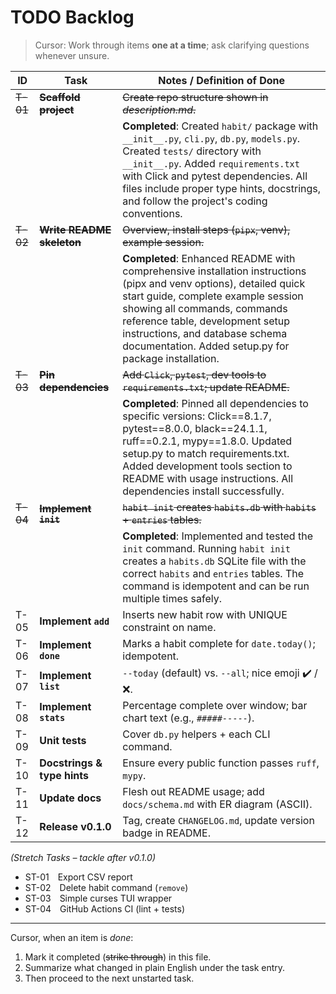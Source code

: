 # TODO Backlog

> Cursor: Work through items **one at a time**; ask clarifying questions whenever unsure.

| ID | Task | Notes / Definition of Done |
|----|------|----------------------------|
| ~~T-01~~ | ~~**Scaffold project**~~ | ~~Create repo structure shown in *description.md*.~~ |
| | | **Completed**: Created `habit/` package with `__init__.py`, `cli.py`, `db.py`, `models.py`. Created `tests/` directory with `__init__.py`. Added `requirements.txt` with Click and pytest dependencies. All files include proper type hints, docstrings, and follow the project's coding conventions. |
| ~~T-02~~ | ~~**Write README skeleton**~~ | ~~Overview, install steps (`pipx`, venv), example session.~~ |
| | | **Completed**: Enhanced README with comprehensive installation instructions (pipx and venv options), detailed quick start guide, complete example session showing all commands, commands reference table, development setup instructions, and database schema documentation. Added setup.py for package installation. |
| ~~T-03~~ | ~~**Pin dependencies**~~ | ~~Add `Click`, `pytest`, dev tools to `requirements.txt`; update README.~~ |
| | | **Completed**: Pinned all dependencies to specific versions: Click==8.1.7, pytest==8.0.0, black==24.1.1, ruff==0.2.1, mypy==1.8.0. Updated setup.py to match requirements.txt. Added development tools section to README with usage instructions. All dependencies install successfully. |
| ~~T-04~~ | ~~**Implement `init`**~~ | ~~`habit init` creates `habits.db` with `habits` + `entries` tables.~~ |
| | | **Completed**: Implemented and tested the `init` command. Running `habit init` creates a `habits.db` SQLite file with the correct `habits` and `entries` tables. The command is idempotent and can be run multiple times safely. |
| T-05 | **Implement `add`** | Inserts new habit row with UNIQUE constraint on name. |
| T-06 | **Implement `done`** | Marks a habit complete for `date.today()`; idempotent. |
| T-07 | **Implement `list`** | `--today` (default) vs. `--all`; nice emoji ✔️ / ❌. |
| T-08 | **Implement `stats`** | Percentage complete over window; bar chart text (e.g., `#####-----`). |
| T-09 | **Unit tests** | Cover `db.py` helpers + each CLI command. |
| T-10 | **Docstrings & type hints** | Ensure every public function passes `ruff`, `mypy`. |
| T-11 | **Update docs** | Flesh out README usage; add `docs/schema.md` with ER diagram (ASCII). |
| T-12 | **Release v0.1.0** | Tag, create `CHANGELOG.md`, update version badge in README. |

*(Stretch Tasks – tackle after v0.1.0)*

* ST-01 Export CSV report  
* ST-02 Delete habit command (`remove`)  
* ST-03 Simple curses TUI wrapper  
* ST-04 GitHub Actions CI (lint + tests)

---

Cursor, when an item is *done*:

1. Mark it completed (~~strike through~~) in this file.  
2. Summarize what changed in plain English under the task entry.  
3. Then proceed to the next unstarted task.
